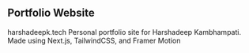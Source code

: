 ## Portfolio Website
harshadeepk.tech
Personal portfolio site for Harshadeep Kambhampati. Made using Next.js, TailwindCSS, and Framer Motion
